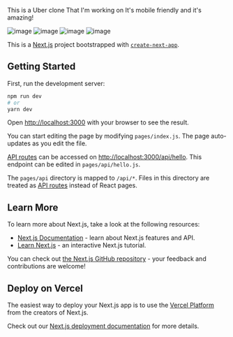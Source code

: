 This is a Uber clone That I'm working on It's mobile friendly and it's amazing!

![image](https://user-images.githubusercontent.com/68082556/140631432-87b45f6e-6700-4390-beb0-89ec6b880d5a.png)
![image](https://user-images.githubusercontent.com/68082556/140631444-29338a0c-3d8f-4eb5-b42a-7172a10cfcf7.png)
![image](https://user-images.githubusercontent.com/68082556/140631501-221fe365-3847-478b-9c63-386a7c0f0da4.png)
![image](https://user-images.githubusercontent.com/68082556/140631528-8c2ede40-1f27-4b6f-994f-2707cee91fe5.png)




This is a [Next.js](https://nextjs.org/) project bootstrapped with [`create-next-app`](https://github.com/vercel/next.js/tree/canary/packages/create-next-app).

## Getting Started

First, run the development server:

```bash
npm run dev
# or
yarn dev
```

Open [http://localhost:3000](http://localhost:3000) with your browser to see the result.

You can start editing the page by modifying `pages/index.js`. The page auto-updates as you edit the file.

[API routes](https://nextjs.org/docs/api-routes/introduction) can be accessed on [http://localhost:3000/api/hello](http://localhost:3000/api/hello). This endpoint can be edited in `pages/api/hello.js`.

The `pages/api` directory is mapped to `/api/*`. Files in this directory are treated as [API routes](https://nextjs.org/docs/api-routes/introduction) instead of React pages.

## Learn More

To learn more about Next.js, take a look at the following resources:

- [Next.js Documentation](https://nextjs.org/docs) - learn about Next.js features and API.
- [Learn Next.js](https://nextjs.org/learn) - an interactive Next.js tutorial.

You can check out [the Next.js GitHub repository](https://github.com/vercel/next.js/) - your feedback and contributions are welcome!

## Deploy on Vercel

The easiest way to deploy your Next.js app is to use the [Vercel Platform](https://vercel.com/new?utm_medium=default-template&filter=next.js&utm_source=create-next-app&utm_campaign=create-next-app-readme) from the creators of Next.js.

Check out our [Next.js deployment documentation](https://nextjs.org/docs/deployment) for more details.
